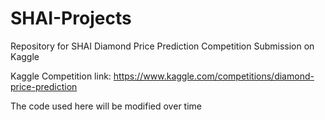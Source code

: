# SHAI-Projects
Repository for SHAI Diamond Price Prediction Competition Submission on Kaggle

Kaggle Competition link: https://www.kaggle.com/competitions/diamond-price-prediction

The code used here will be modified over time
